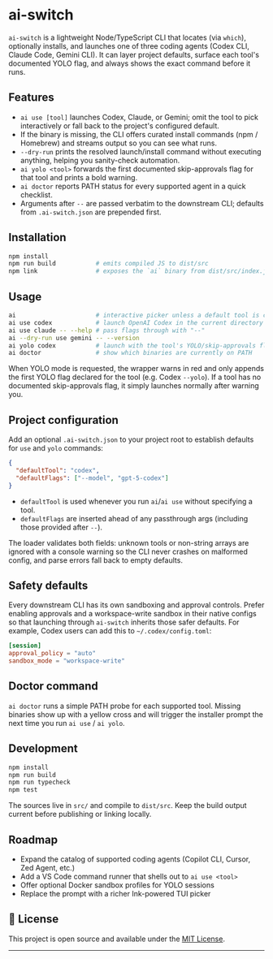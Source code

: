 # ai-switch

`ai-switch` is a lightweight Node/TypeScript CLI that locates (via `which`), optionally installs, and launches one of three coding agents (Codex CLI, Claude Code, Gemini CLI). It can layer project defaults, surface each tool's documented YOLO flag, and always shows the exact command before it runs.

## Features
- `ai use [tool]` launches Codex, Claude, or Gemini; omit the tool to pick interactively or fall back to the project's configured default.
- If the binary is missing, the CLI offers curated install commands (npm / Homebrew) and streams output so you can see what runs.
- `--dry-run` prints the resolved launch/install command without executing anything, helping you sanity-check automation.
- `ai yolo <tool>` forwards the first documented skip-approvals flag for that tool and prints a bold warning.
- `ai doctor` reports PATH status for every supported agent in a quick checklist.
- Arguments after `--` are passed verbatim to the downstream CLI; defaults from `.ai-switch.json` are prepended first.

## Installation

```bash
npm install
npm run build           # emits compiled JS to dist/src
npm link                # exposes the `ai` binary from dist/src/index.js
```

## Usage

```bash
ai                      # interactive picker unless a default tool is configured
ai use codex            # launch OpenAI Codex in the current directory
ai use claude -- --help # pass flags through with "--"
ai --dry-run use gemini -- --version
ai yolo codex           # launch with the tool's YOLO/skip-approvals flag
ai doctor               # show which binaries are currently on PATH
```

When YOLO mode is requested, the wrapper warns in red and only appends the first YOLO flag declared for the tool (e.g. Codex `--yolo`). If a tool has no documented skip-approvals flag, it simply launches normally after warning you.

## Project configuration

Add an optional `.ai-switch.json` to your project root to establish defaults for `use` and `yolo` commands:

```json
{
  "defaultTool": "codex",
  "defaultFlags": ["--model", "gpt-5-codex"]
}
```

- `defaultTool` is used whenever you run `ai`/`ai use` without specifying a tool.
- `defaultFlags` are inserted ahead of any passthrough args (including those provided after `--`).

The loader validates both fields: unknown tools or non-string arrays are ignored with a console warning so the CLI never crashes on malformed config, and parse errors fall back to empty defaults.

## Safety defaults

Every downstream CLI has its own sandboxing and approval controls. Prefer enabling approvals and a workspace-write sandbox in their native configs so that launching through `ai-switch` inherits those safer defaults. For example, Codex users can add this to `~/.codex/config.toml`:

```toml
[session]
approval_policy = "auto"
sandbox_mode = "workspace-write"
```

## Doctor command

`ai doctor` runs a simple PATH probe for each supported tool. Missing binaries show up with a yellow cross and will trigger the installer prompt the next time you run `ai use` / `ai yolo`.

## Development

```bash
npm install
npm run build
npm run typecheck
npm test
```

The sources live in `src/` and compile to `dist/src`. Keep the build output current before publishing or linking locally.

## Roadmap

- Expand the catalog of supported coding agents (Copilot CLI, Cursor, Zed Agent, etc.)
- Add a VS Code command runner that shells out to `ai use <tool>`
- Offer optional Docker sandbox profiles for YOLO sessions
- Replace the prompt with a richer Ink-powered TUI picker

## 📄 License

This project is open source and available under the [MIT License](LICENSE).

---
